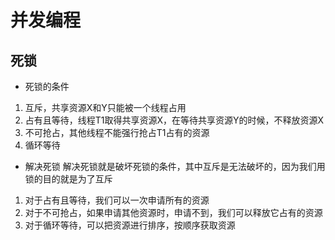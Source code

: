 # 并发编程

## 死锁

* 死锁的条件
1. 互斥，共享资源X和Y只能被一个线程占用
2. 占有且等待，线程T1取得共享资源X，在等待共享资源Y的时候，不释放资源X
3. 不可抢占，其他线程不能强行抢占T1占有的资源
4. 循环等待

* 解决死锁
解决死锁就是破坏死锁的条件，其中互斥是无法破坏的，因为我们用锁的目的就是为了互斥

1. 对于占有且等待，我们可以一次申请所有的资源
2. 对于不可抢占，如果申请其他资源时，申请不到，我们可以释放它占有的资源
3. 对于循环等待，可以把资源进行排序，按顺序获取资源
